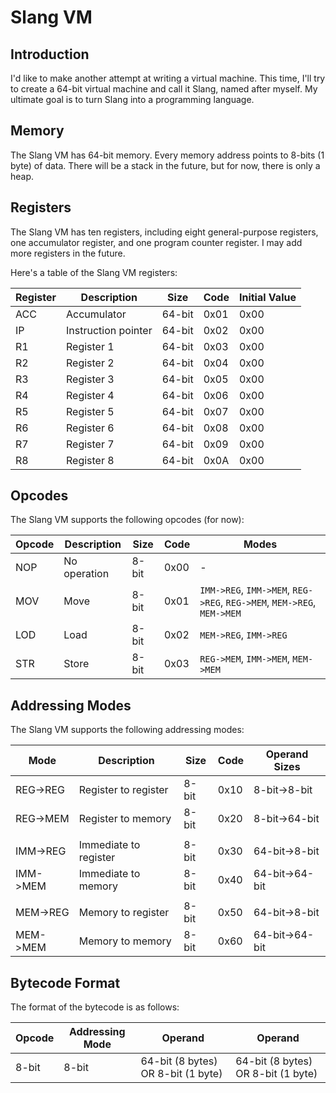 # Slang VM

## Introduction

I'd like to make another attempt at writing a virtual machine. This time, I'll try to create a 64-bit virtual machine and call it Slang, named after myself. My ultimate goal is to turn Slang into a programming language.

## Memory

The Slang VM has 64-bit memory. Every memory address points to 8-bits (1 byte) of data. There will be a stack in the future, but for now, there is only a heap.

## Registers

The Slang VM has ten registers, including eight general-purpose registers, one accumulator register, and one program counter register. I may add more registers in the future.

Here's a table of the Slang VM registers:

| Register | Description         | Size   | Code | Initial Value |
| -------- | ------------------- | ------ | ---- | ------------- |
| ACC      | Accumulator         | 64-bit | 0x01 | 0x00          |
| IP       | Instruction pointer | 64-bit | 0x02 | 0x00          |
| R1       | Register 1          | 64-bit | 0x03 | 0x00          |
| R2       | Register 2          | 64-bit | 0x04 | 0x00          |
| R3       | Register 3          | 64-bit | 0x05 | 0x00          |
| R4       | Register 4          | 64-bit | 0x06 | 0x00          |
| R5       | Register 5          | 64-bit | 0x07 | 0x00          |
| R6       | Register 6          | 64-bit | 0x08 | 0x00          |
| R7       | Register 7          | 64-bit | 0x09 | 0x00          |
| R8       | Register 8          | 64-bit | 0x0A | 0x00          |

## Opcodes

The Slang VM supports the following opcodes (for now):

| Opcode | Description  | Size  | Code | Modes                                                                  |
| ------ | ------------ | ----- | ---- | ---------------------------------------------------------------------- |
| NOP    | No operation | 8-bit | 0x00 | -                                                                      |
| MOV    | Move         | 8-bit | 0x01 | `IMM->REG`, `IMM->MEM`, `REG->REG`, `REG->MEM`, `MEM->REG`, `MEM->MEM` |
| LOD    | Load         | 8-bit | 0x02 | `MEM->REG`, `IMM->REG`                                                 |
| STR    | Store        | 8-bit | 0x03 | `REG->MEM`, `IMM->MEM`, `MEM->MEM`                                     |

## Addressing Modes

The Slang VM supports the following addressing modes:

| Mode     | Description           | Size  | Code | Operand Sizes  |
| -------- | --------------------- | ----- | ---- | -------------- |
| REG->REG | Register to register  | 8-bit | 0x10 | 8-bit->8-bit   |
| REG->MEM | Register to memory    | 8-bit | 0x20 | 8-bit->64-bit  |
|          |                       |       |      |                |
| IMM->REG | Immediate to register | 8-bit | 0x30 | 64-bit->8-bit  |
| IMM->MEM | Immediate to memory   | 8-bit | 0x40 | 64-bit->64-bit |
|          |                       |       |      |                |
| MEM->REG | Memory to register    | 8-bit | 0x50 | 64-bit->8-bit  |
| MEM->MEM | Memory to memory      | 8-bit | 0x60 | 64-bit->64-bit |

## Bytecode Format

The format of the bytecode is as follows:

| Opcode | Addressing Mode | Operand                            | Operand                            |
| ------ | --------------- | ---------------------------------- | ---------------------------------- |
| 8-bit  | 8-bit           | 64-bit (8 bytes) OR 8-bit (1 byte) | 64-bit (8 bytes) OR 8-bit (1 byte) |
